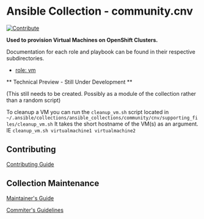 # Ansible Collection - community.cnv

[![Contribute](https://www.eclipse.org/che/contribute.svg)](https://devspaces.apps.sandbox-m2.ll9k.p1.openshiftapps.com#https://github.com/ahussey-redhat/ansible-cnv-vm-provision?che-editor=che-incubator/che-code/insiders)

**Used to provision Virtual Machines on OpenShift Clusters.**

Documentation for each role and playbook can be found in their respective subdirectories.

* [role: vm](roles/vm/README.md)

** Technical Preview - Still Under Development **

(This still needs to be created. Possibly as a module of the collection rather than a random script)

To cleanup a VM you can run the `cleanup_vm.sh` script located in `~/.ansible/collections/ansible_collections/community/cnv/supporting_files/cleanup_vm.sh`
It takes the short hostname of the VM(s) as an argument. IE `cleanup_vm.sh virtualmachine1 virtualmachine2`

## Contributing

[Contributing Guide](CONTRIBUTING.md)

## Collection Maintenance

[Maintainer's Guide](https://docs.ansible.com/ansible/devel/community/maintainers.html)

[Commiter's Guidelines](https://docs.ansible.com/ansible/devel/community/committer_guidelines.html)
